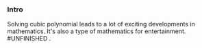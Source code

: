 ### **Intro**

Solving cubic polynomial leads to a lot of exciting developments in mathematics. It's also a type of mathematics for entertainment. 
#UNFINISHED . 